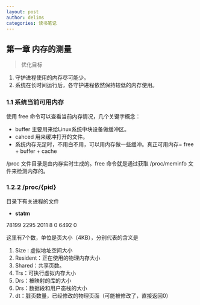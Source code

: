 ```yaml
---
layout: post
author: delims
categories: 读书笔记
---
```


## 第一章 内存的测量

>优化目标

1. 守护进程使用的内存尽可能少。
2. 系统在长时间运行后，各守护进程依然保持较低的内存使用。

### 1.1 系统当前可用内存

使用 free 命令可以查看当前内存情况，几个关键字概念：

- buffer 主要用来给Linux系统中块设备做缓冲区。
- cahced 用来缓冲打开的文件。
- 系统内存充足时，不用白不用，可以用内存做一些缓冲。真正可用内存= free + buffer + cache

/proc 文件目录是由内存实时生成的。free 命令就是通过获取 /proc/meminfo 文件来检测内存的。

### 1.2.2 /proc/{pid}

目录下有关进程的文件

- **statm**

78199 2295 2011 8 0 6492 0

这里有7个数，单位是页大小（4KB），分别代表的含义是 

1. Size : 虚拟地址空间大小
2. Resident：正在使用的物理内存大小
3. Shared：共享页数。
4. Trs：可执行虚拟内存大小
5. Drs：被映射的库的大小
6. Drs：数据段和用户态栈的大小
7. dt：脏页数量，已经修改的物理页面（可能被修改了，直接返回0）








